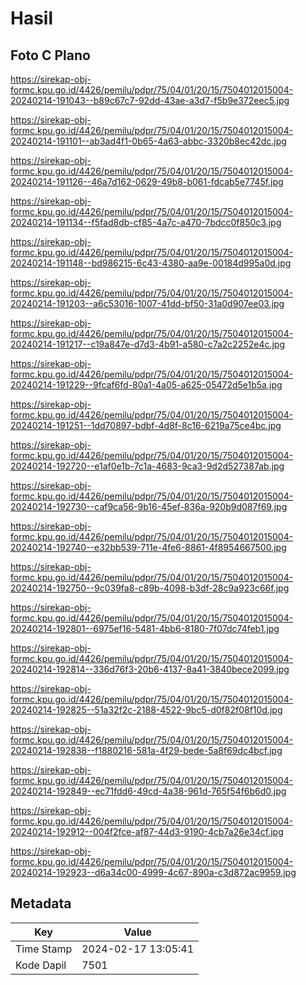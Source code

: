 # Hasil

## Foto C Plano

https://sirekap-obj-formc.kpu.go.id/4426/pemilu/pdpr/75/04/01/20/15/7504012015004-20240214-191043--b89c67c7-92dd-43ae-a3d7-f5b9e372eec5.jpg

https://sirekap-obj-formc.kpu.go.id/4426/pemilu/pdpr/75/04/01/20/15/7504012015004-20240214-191101--ab3ad4f1-0b65-4a63-abbc-3320b8ec42dc.jpg

https://sirekap-obj-formc.kpu.go.id/4426/pemilu/pdpr/75/04/01/20/15/7504012015004-20240214-191126--46a7d162-0629-49b8-b061-fdcab5e7745f.jpg

https://sirekap-obj-formc.kpu.go.id/4426/pemilu/pdpr/75/04/01/20/15/7504012015004-20240214-191134--f5fad8db-cf85-4a7c-a470-7bdcc0f850c3.jpg

https://sirekap-obj-formc.kpu.go.id/4426/pemilu/pdpr/75/04/01/20/15/7504012015004-20240214-191148--bd986215-6c43-4380-aa9e-00184d995a0d.jpg

https://sirekap-obj-formc.kpu.go.id/4426/pemilu/pdpr/75/04/01/20/15/7504012015004-20240214-191203--a6c53016-1007-41dd-bf50-31a0d907ee03.jpg

https://sirekap-obj-formc.kpu.go.id/4426/pemilu/pdpr/75/04/01/20/15/7504012015004-20240214-191217--c19a847e-d7d3-4b91-a580-c7a2c2252e4c.jpg

https://sirekap-obj-formc.kpu.go.id/4426/pemilu/pdpr/75/04/01/20/15/7504012015004-20240214-191229--9fcaf6fd-80a1-4a05-a625-05472d5e1b5a.jpg

https://sirekap-obj-formc.kpu.go.id/4426/pemilu/pdpr/75/04/01/20/15/7504012015004-20240214-191251--1dd70897-bdbf-4d8f-8c16-6219a75ce4bc.jpg

https://sirekap-obj-formc.kpu.go.id/4426/pemilu/pdpr/75/04/01/20/15/7504012015004-20240214-192720--e1af0e1b-7c1a-4683-9ca3-9d2d527387ab.jpg

https://sirekap-obj-formc.kpu.go.id/4426/pemilu/pdpr/75/04/01/20/15/7504012015004-20240214-192730--caf9ca56-9b16-45ef-836a-920b9d087f69.jpg

https://sirekap-obj-formc.kpu.go.id/4426/pemilu/pdpr/75/04/01/20/15/7504012015004-20240214-192740--e32bb539-711e-4fe6-8861-4f8954667500.jpg

https://sirekap-obj-formc.kpu.go.id/4426/pemilu/pdpr/75/04/01/20/15/7504012015004-20240214-192750--9c039fa8-c89b-4098-b3df-28c9a923c66f.jpg

https://sirekap-obj-formc.kpu.go.id/4426/pemilu/pdpr/75/04/01/20/15/7504012015004-20240214-192801--6975ef16-5481-4bb6-8180-7f07dc74feb1.jpg

https://sirekap-obj-formc.kpu.go.id/4426/pemilu/pdpr/75/04/01/20/15/7504012015004-20240214-192814--336d76f3-20b6-4137-8a41-3840bece2099.jpg

https://sirekap-obj-formc.kpu.go.id/4426/pemilu/pdpr/75/04/01/20/15/7504012015004-20240214-192825--51a32f2c-2188-4522-9bc5-d0f82f08f10d.jpg

https://sirekap-obj-formc.kpu.go.id/4426/pemilu/pdpr/75/04/01/20/15/7504012015004-20240214-192838--f1880216-581a-4f29-bede-5a8f69dc4bcf.jpg

https://sirekap-obj-formc.kpu.go.id/4426/pemilu/pdpr/75/04/01/20/15/7504012015004-20240214-192849--ec71fdd6-49cd-4a38-961d-765f54f6b6d0.jpg

https://sirekap-obj-formc.kpu.go.id/4426/pemilu/pdpr/75/04/01/20/15/7504012015004-20240214-192912--004f2fce-af87-44d3-9190-4cb7a26e34cf.jpg

https://sirekap-obj-formc.kpu.go.id/4426/pemilu/pdpr/75/04/01/20/15/7504012015004-20240214-192923--d6a34c00-4999-4c67-890a-c3d872ac9959.jpg


## Metadata

| Key        | Value               |
| ---------- | ------------------- |
| Time Stamp | 2024-02-17 13:05:41 |
| Kode Dapil | 7501                |



